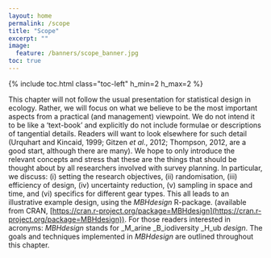 ```yaml
---
layout: home
permalink: /scope
title: "Scope"
excerpt: ""
image:
  feature: /banners/scope_banner.jpg
toc: true
---
```

{% include toc.html class="toc-left" h_min=2 h_max=2 %}

This chapter will not follow the usual presentation for statistical design in ecology. Rather, we will focus on what we believe to be the most important aspects from a practical (and management) viewpoint. We do not intend it to be like a ‘text-book’ and explicitly do not include formulae or descriptions of tangential details. Readers will want to look elsewhere for such detail (Urquhart and Kincaid, 1999; Gitzen _et al._, 2012; Thompson, 2012, are a good start, although there are many). We hope to only introduce the relevant concepts and stress that these are the things that should be thought about by all researchers involved with survey planning. In particular, we discuss: (i) setting the research objectives, (ii) randomisation, (iii) efficiency of design, (iv) uncertainty reduction, (v) sampling in space and time, and (vi) specifics for different gear types. This all leads to an illustrative example design, using the _MBHdesign_ R-package. (available from CRAN, [https://cran.r-project.org/package=MBHdesign](https://cran.r-project.org/package=MBHdesign)). For those readers interested in acronyms: _MBHdesign_ stands for _M_arine _B_iodiversity _H_ub _design_. The goals and techniques implemented in _MBHdesign_ are outlined throughout this chapter.